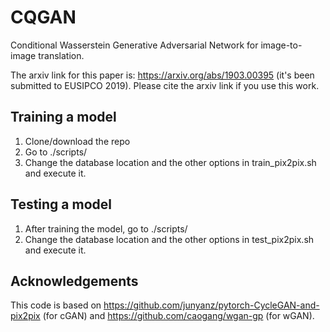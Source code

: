 # CQGAN
Conditional Wasserstein Generative Adversarial Network for image-to-image translation.

The arxiv link for this paper is: https://arxiv.org/abs/1903.00395 (it's been submitted to EUSIPCO 2019). Please cite the arxiv link if you use this work.

## Training a model

1. Clone/download the repo
2. Go to ./scripts/
3. Change the database location and the other options in train_pix2pix.sh and execute it.

## Testing a model

1. After training the model, go to ./scripts/
2. Change the database location and the other options in test_pix2pix.sh and execute it.



## Acknowledgements
This code is based on https://github.com/junyanz/pytorch-CycleGAN-and-pix2pix (for cGAN) and https://github.com/caogang/wgan-gp (for wGAN).
